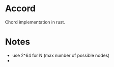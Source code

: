 # Accord

Chord implementation in rust.

# Notes

- use 2^64 for N (max number of possible nodes)
-
